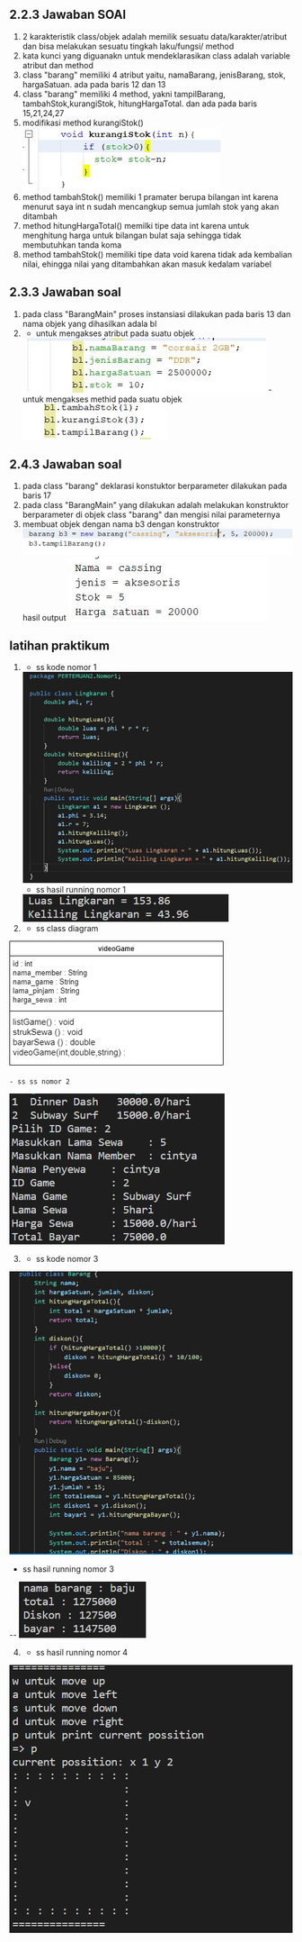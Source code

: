 ## 2.2.3 Jawaban SOAl
1. 2 karakteristik class/objek adalah memilik sesuatu data/karakter/atribut dan bisa melakukan sesuatu tingkah laku/fungsi/ method
2. kata kunci yang diguanakn untuk mendeklarasikan class adalah variable atribut dan method
3. class "barang" memiliki 4 atribut yaitu, namaBarang, jenisBarang, stok, hargaSatuan. ada pada baris 12 dan 13
4. class "barang" memiliki 4 method, yakni tampilBarang, tambahStok,kurangiStok, hitungHargaTotal. dan ada pada baris 15,21,24,27
5.  modifikasi method kurangiStok()
    <img src= "nomor5.jpg"> 
6. method tambahStok() memiliki 1 pramater berupa bilangan int karena menurut saya int n sudah mencangkup semua jumlah stok yang akan ditambah
7. method hitungHargaTotal() memilki tipe data int karena untuk menghitung harga untuk bilangan bulat saja sehingga tidak membutuhkan tanda koma
8. method tambahStok() memiliki tipe data void karena tidak ada kembalian nilai, ehingga nilai yang ditambahkan akan masuk kedalam variabel 

## 2.3.3 Jawaban soal 
1. pada class "BarangMain" proses instansiasi dilakukan pada baris 13 dan nama objek yang dihasilkan adala bl
2. - untuk mengakses atribut pada suatu objek 
    <img src = "nomor3-1_3.jpg">
    - untuk mengakses methid pada suatu objek
    <img src = "nomor3-2_3.jpg" >

## 2.4.3 Jawaban soal
1. pada class "barang" deklarasi konstuktor berparameter dilakukan pada baris 17
2. pada class "BarangMain" yang dilakukan adalah melakukan konstruktor berparameter di objek class "barang" dan mengisi nilai parameternya
3. membuat objek dengan nama b3 dengan  konstruktor
    <img src= "nomor3-1_4.jpg">
    hasil output 
    <img src= "nomor3-2_4.jpg">

## latihan praktikum
1. -  ss kode nomor 1 
    <img src= "lingkaran1.jpg">

    - ss hasil running nomor 1
    <img src= "lingkaran2.jpg">

2. - ss class diagram 
<img src= "classdiagram.jpg" >

    - ss ss nomor 2
<img src= "videoGame.jpg" >

3. - ss kode nomor 3

<img src= "barang2.jpg" >

- ss hasil running nomor 3

-- 
<img src= "barang1.jpg" >

4. - ss hasil running nomor 4
<img src= "pacman.jpg" >